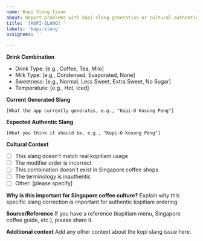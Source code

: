 ```yaml
---
name: Kopi Slang Issue
about: Report problems with kopi slang generation or cultural authenticity
title: '[KOPI-SLANG] '
labels: 'kopi-slang'
assignees: ''

---
```


**Drink Combination**
- Drink Type: [e.g., Coffee, Tea, Milo]
- Milk Type: [e.g., Condensed, Evaporated, None]
- Sweetness: [e.g., Normal, Less Sweet, Extra Sweet, No Sugar]
- Temperature: [e.g., Hot, Iced]

**Current Generated Slang**
```
[What the app currently generates, e.g., "Kopi-O Kosong Peng"]
```

**Expected Authentic Slang**
```
[What you think it should be, e.g., "Kopi-O Kosong Peng"]
```

**Cultural Context**
- [ ] This slang doesn't match real kopitiam usage
- [ ] The modifier order is incorrect
- [ ] This combination doesn't exist in Singapore coffee shops
- [ ] The terminology is inauthentic
- [ ] Other: [please specify]

**Why is this important for Singapore coffee culture?**
Explain why this specific slang correction is important for authentic kopitiam ordering.

**Source/Reference**
If you have a reference (kopitiam menu, Singapore coffee guide, etc.), please share it.

**Additional context**
Add any other context about the kopi slang issue here.
